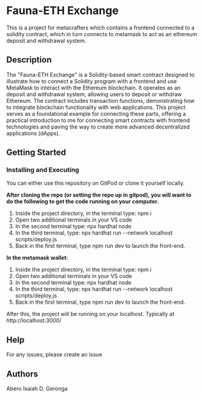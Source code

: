 # Fauna-ETH Exchange
This is a project for metacrafters which contains a frontend connected to a solidity contract, which in turn connects to metamask to act as an ethereum deposit and withdrawal system.

## Description
The "Fauna-ETH Exchange" is a Solidity-based smart contract designed to illustrate how to connect a Solidity program with a frontend and use MetaMask to interact with the Ethereum blockchain. It operates as an deposit and withdrawal system, allowing users to deposit or withdraw Ethereum. The contract includes transaction functions, demonstrating how to integrate blockchain functionality with web applications. This project serves as a foundational example for connecting these parts, offering a practical introduction to me for connecting smart contracts with frontend technologies and paving the way to create more advanced decentralized applications (dApps).


## Getting Started

### Installing and Executing

You can either use this repository on GitPod or clone it yourself locally.

**After cloning the repo (or setting the repo up in gitpod), you will want to do the following to get the code running on your computer.**
1. Inside the project directory, in the terminal type: npm i
2. Open two additional terminals in your VS code
3. In the second terminal type: npx hardhat node
4. In the third terminal, type: npx hardhat run --network localhost scripts/deploy.js
5. Back in the first terminal, type npm run dev to launch the front-end.

**In the metamask wallet:**
1. Inside the project directory, in the terminal type: npm i
2. Open two additional terminals in your VS code
3. In the second terminal type: npx hardhat node
4. In the third terminal, type: npx hardhat run --network localhost scripts/deploy.js
5. Back in the first terminal, type npm run dev to launch the front-end.

After this, the project will be running on your localhost. 
Typically at http://localhost:3000/

## Help
For any issues, please create an issue

## Authors
Abero Isaiah D. Geronga


